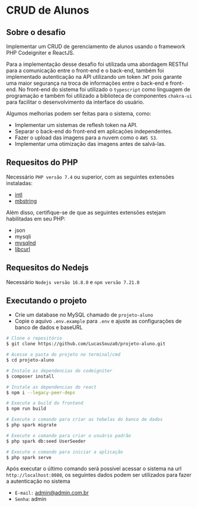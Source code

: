 # CRUD de Alunos 

## Sobre o desafio

Implementar um CRUD de gerenciamento de alunos usando o framework PHP Codeigniter e ReactJS.

Para a implementação desse desafio foi utilizada uma abordagem RESTful 
para a comunicação entre o front-end e o back-end, também foi implementado autenticação na API utilizando um token `JWT` pois garante uma maior segurança na troca de informações entre o back-end e front-end. No front-end do sistema foi utilizado o `typescript` como linguagem de programação e também foi utilizado a biblioteca de componentes `chakra-ui` para facilitar o desenvolvimento da interface do usuário.

Algumos melhorias podem ser feitas para o sistema, como:
- Implementar um sistemas de reflesh token na API.
- Separar o back-end do front-end em aplicações independentes.
- Fazer o upload das imagens para a nuvem como o `AWS S3`.
- Implementar uma otimização das imagens antes de salvá-las.


## Requesitos do PHP
Necessário `PHP versão 7.4` ou superior, com as seguintes extensões instaladas:

- [intl](http://php.net/manual/en/intl.requirements.php)
- [mbstring](http://php.net/manual/en/mbstring.installation.php)

Além disso, certifique-se de que as seguintes extensões estejam habilitadas em seu PHP:

- json
- mysqli
- [mysqlnd](http://php.net/manual/en/mysqlnd.install.php)
- [libcurl](http://php.net/manual/en/curl.requirements.php)

## Requesitos do Nedejs
Necessário `Nodejs versão 16.8.0` e `npm versão 7.21.0`

## Executando o projeto
- Crie um database no MySQL chamado de `projeto-aluno`
- Copie o aquivo `.env.example` para `.env` e ajuste as configurações de banco de dados e baseURL 

```bash
# Clone o repositório
$ git clone https://github.com/LucasSouza0/projeto-aluno.git

# Acesse a pasta do projeto no terminal/cmd
$ cd projeto-aluno

# Instale as dependencias do codeigniter
$ composer install

# Instale as dependencias do react
$ npm i --legacy-peer-deps

# Execute a build do frontend
$ npm run build

# Execute o comando para criar as tebelas do banco de dados
$ php spark migrate

# Execute o comando para criar o usuário padrão
$ php spark db:seed UserSeeder

# Execute o comando para iniciar a aplicação 
$ php spark serve
```

Após executar o último comando será possível acessar o sistema na url `http://localhost:8080`, os seguintes dados podem ser utilizados para fazer a autenticação no sistema

- `E-mail:` admin@admin.com.br
- `Senha`: admin
